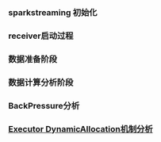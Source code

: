 ### sparkstreaming 初始化
### receiver启动过程
### 数据准备阶段
### 数据计算分析阶段
### BackPressure分析
### [Executor DynamicAllocation机制分析](https://www.jianshu.com/p/e1d9456a4880)